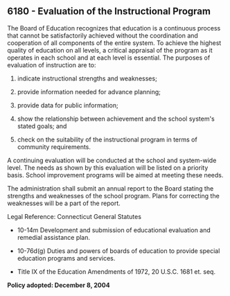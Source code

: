 ## 6180 - Evaluation of the Instructional Program

The Board of Education recognizes that education is a continuous process that cannot be satisfactorily achieved without the coordination and cooperation of all components of the entire system.  To achieve the highest quality of education on all levels, a critical appraisal of the program as it operates in each school and at each level is essential.  The purposes of evaluation of instruction are to:

1.  indicate instructional strengths and weaknesses;

2.  provide information needed for advance planning;

3.  provide data for public information;

4.  show the relationship between achievement and the school system's stated goals; and

5.  check on the suitability of the instructional program in terms of community requirements.

A continuing evaluation will be conducted at the school and system-wide level.  The needs as shown by this evaluation will be listed on a priority basis.  School improvement programs will be aimed at meeting these needs.

The administration shall submit an annual report to the Board stating the strengths and weaknesses of the school program.  Plans for correcting the weaknesses will be a part of the report.

Legal Reference:  Connecticut General Statutes

* 10-14m Development and submission of educational evaluation and remedial assistance plan.

* 10-76d(g) Duties and powers of boards of education to provide special education programs and services.

* Title IX of the Education Amendments of 1972, 20 U.S.C. 1681 et. seq.

**Policy adopted:  December 8, 2004**

